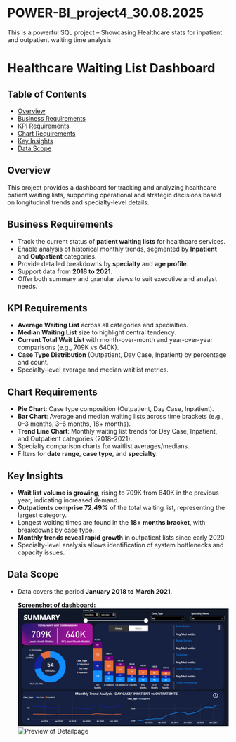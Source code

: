 # POWER-BI_project4_30.08.2025
This is a powerful SQL project – Showcasing Healthcare stats for inpatient and outpatient waiting time analysis

# Healthcare Waiting List Dashboard

## Table of Contents
- [Overview](#overview)
- [Business Requirements](#business-requirements)
- [KPI Requirements](#kpi-requirements)
- [Chart Requirements](#chart-requirements)
- [Key Insights](#key-insights)
- [Data Scope](#data-scope)

## Overview

This project provides a dashboard for tracking and analyzing healthcare patient waiting lists, supporting operational and strategic decisions based on longitudinal trends and specialty-level details.


## Business Requirements

- Track the current status of **patient waiting lists** for healthcare services.
- Enable analysis of historical monthly trends, segmented by **Inpatient** and **Outpatient** categories.
- Provide detailed breakdowns by **specialty** and **age profile**.
- Support data from **2018 to 2021**.
- Offer both summary and granular views to suit executive and analyst needs.


## KPI Requirements

- **Average Waiting List** across all categories and specialties.
- **Median Waiting List** size to highlight central tendency.
- **Current Total Wait List** with month-over-month and year-over-year comparisons (e.g., 709K vs 640K).
- **Case Type Distribution** (Outpatient, Day Case, Inpatient) by percentage and count.
- Specialty-level average and median waitlist metrics.


## Chart Requirements

- **Pie Chart**: Case type composition (Outpatient, Day Case, Inpatient).
- **Bar Chart**: Average and median waiting lists across time brackets (e.g., 0–3 months, 3–6 months, 18+ months).
- **Trend Line Chart**: Monthly waiting list trends for Day Case, Inpatient, and Outpatient categories (2018–2021).
- Specialty comparison charts for waitlist averages/medians.
- Filters for **date range**, **case type**, and **specialty**.


## Key Insights

- **Wait list volume is growing**, rising to 709K from 640K in the previous year, indicating increased demand.
- **Outpatients comprise 72.49%** of the total waiting list, representing the largest category.
- Longest waiting times are found in the **18+ months bracket**, with breakdowns by case type.
- **Monthly trends reveal rapid growth** in outpatient lists since early 2020.
- Specialty-level analysis allows identification of system bottlenecks and capacity issues.


## Data Scope

- Data covers the period **January 2018 to March 2021**.

  **Screenshot of dashboard:**  
![Preview of dashboard](https://github.com/Arijeet226/POWER-BI_project4_30.08.2025/blob/62c6d52c6a949ae68a5603ae32a1104ee3f1805a/Screenshot%202025-08-30%20105122.png)
![Preview of Detailpage]()


